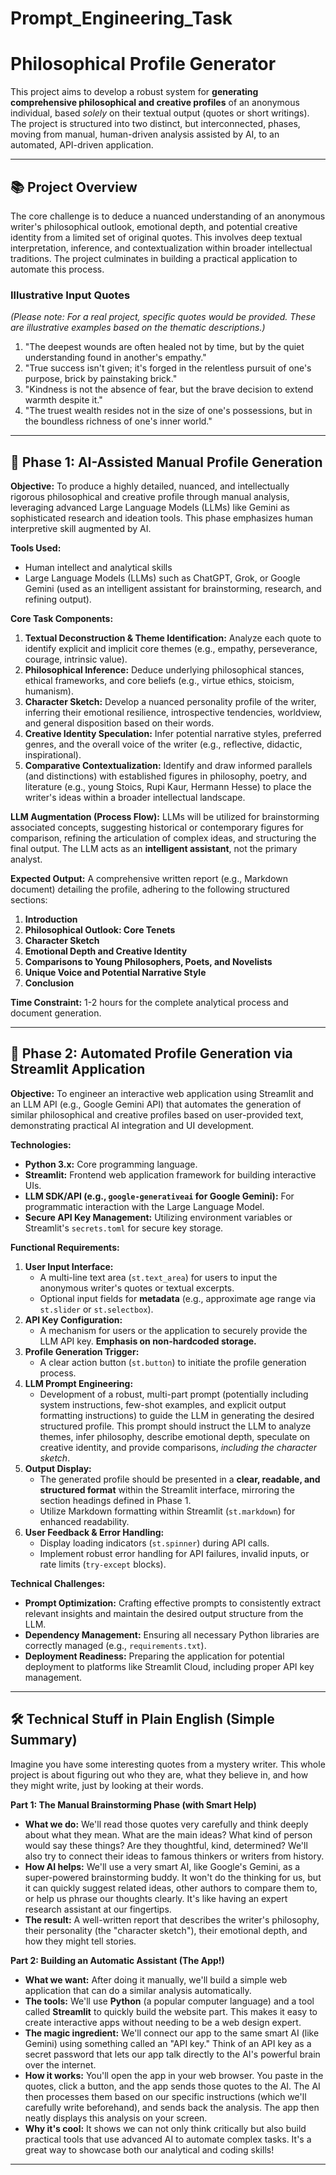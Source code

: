 # Prompt_Engineering_Task
# Philosophical Profile Generator

This project aims to develop a robust system for **generating comprehensive philosophical and creative profiles** of an anonymous individual, based *solely* on their textual output (quotes or short writings). The project is structured into two distinct, but interconnected, phases, moving from manual, human-driven analysis assisted by AI, to an automated, API-driven application.

---

## 📚 Project Overview

The core challenge is to deduce a nuanced understanding of an anonymous writer's philosophical outlook, emotional depth, and potential creative identity from a limited set of original quotes. This involves deep textual interpretation, inference, and contextualization within broader intellectual traditions. The project culminates in building a practical application to automate this process.

### Illustrative Input Quotes

*(Please note: For a real project, specific quotes would be provided. These are illustrative examples based on the thematic descriptions.)*

1.  "The deepest wounds are often healed not by time, but by the quiet understanding found in another's empathy."
2.  "True success isn't given; it's forged in the relentless pursuit of one's purpose, brick by painstaking brick."
3.  "Kindness is not the absence of fear, but the brave decision to extend warmth despite it."
4.  "The truest wealth resides not in the size of one's possessions, but in the boundless richness of one's inner world."

---

## 🎯 Phase 1: AI-Assisted Manual Profile Generation

**Objective:** To produce a highly detailed, nuanced, and intellectually rigorous philosophical and creative profile through manual analysis, leveraging advanced Large Language Models (LLMs) like Gemini as sophisticated research and ideation tools. This phase emphasizes human interpretive skill augmented by AI.

**Tools Used:**
* Human intellect and analytical skills
* Large Language Models (LLMs) such as ChatGPT, Grok, or Google Gemini (used as an intelligent assistant for brainstorming, research, and refining output).

**Core Task Components:**

1.  **Textual Deconstruction & Theme Identification:** Analyze each quote to identify explicit and implicit core themes (e.g., empathy, perseverance, courage, intrinsic value).
2.  **Philosophical Inference:** Deduce underlying philosophical stances, ethical frameworks, and core beliefs (e.g., virtue ethics, stoicism, humanism).
3.  **Character Sketch:** Develop a nuanced personality profile of the writer, inferring their emotional resilience, introspective tendencies, worldview, and general disposition based on their words.
4.  **Creative Identity Speculation:** Infer potential narrative styles, preferred genres, and the overall voice of the writer (e.g., reflective, didactic, inspirational).
5.  **Comparative Contextualization:** Identify and draw informed parallels (and distinctions) with established figures in philosophy, poetry, and literature (e.g., young Stoics, Rupi Kaur, Hermann Hesse) to place the writer's ideas within a broader intellectual landscape.

**LLM Augmentation (Process Flow):**
LLMs will be utilized for brainstorming associated concepts, suggesting historical or contemporary figures for comparison, refining the articulation of complex ideas, and structuring the final output. The LLM acts as an **intelligent assistant**, not the primary analyst.

**Expected Output:** A comprehensive written report (e.g., Markdown document) detailing the profile, adhering to the following structured sections:

1.  **Introduction**
2.  **Philosophical Outlook: Core Tenets**
3.  **Character Sketch**
4.  **Emotional Depth and Creative Identity**
5.  **Comparisons to Young Philosophers, Poets, and Novelists**
6.  **Unique Voice and Potential Narrative Style**
7.  **Conclusion**

**Time Constraint:** 1-2 hours for the complete analytical process and document generation.

---

## 🚀 Phase 2: Automated Profile Generation via Streamlit Application

**Objective:** To engineer an interactive web application using Streamlit and an LLM API (e.g., Google Gemini API) that automates the generation of similar philosophical and creative profiles based on user-provided text, demonstrating practical AI integration and UI development.

**Technologies:**
* **Python 3.x:** Core programming language.
* **Streamlit:** Frontend web application framework for building interactive UIs.
* **LLM SDK/API (e.g., `google-generativeai` for Google Gemini):** For programmatic interaction with the Large Language Model.
* **Secure API Key Management:** Utilizing environment variables or Streamlit's `secrets.toml` for secure key storage.

**Functional Requirements:**

1.  **User Input Interface:**
    * A multi-line text area (`st.text_area`) for users to input the anonymous writer's quotes or textual excerpts.
    * Optional input fields for **metadata** (e.g., approximate age range via `st.slider` or `st.selectbox`).
2.  **API Key Configuration:**
    * A mechanism for users or the application to securely provide the LLM API key. **Emphasis on non-hardcoded storage.**
3.  **Profile Generation Trigger:**
    * A clear action button (`st.button`) to initiate the profile generation process.
4.  **LLM Prompt Engineering:**
    * Development of a robust, multi-part prompt (potentially including system instructions, few-shot examples, and explicit output formatting instructions) to guide the LLM in generating the desired structured profile. This prompt should instruct the LLM to analyze themes, infer philosophy, describe emotional depth, speculate on creative identity, and provide comparisons, *including the character sketch*.
5.  **Output Display:**
    * The generated profile should be presented in a **clear, readable, and structured format** within the Streamlit interface, mirroring the section headings defined in Phase 1.
    * Utilize Markdown formatting within Streamlit (`st.markdown`) for enhanced readability.
6.  **User Feedback & Error Handling:**
    * Display loading indicators (`st.spinner`) during API calls.
    * Implement robust error handling for API failures, invalid inputs, or rate limits (`try-except` blocks).

**Technical Challenges:**

* **Prompt Optimization:** Crafting effective prompts to consistently extract relevant insights and maintain the desired output structure from the LLM.
* **Dependency Management:** Ensuring all necessary Python libraries are correctly managed (e.g., `requirements.txt`).
* **Deployment Readiness:** Preparing the application for potential deployment to platforms like Streamlit Cloud, including proper API key management.

---

## 🛠 Technical Stuff in Plain English (Simple Summary)

Imagine you have some interesting quotes from a mystery writer. This whole project is about figuring out who they are, what they believe in, and how they might write, just by looking at their words.

**Part 1: The Manual Brainstorming Phase (with Smart Help)**

* **What we do:** We'll read those quotes very carefully and think deeply about what they mean. What are the main ideas? What kind of person would say these things? Are they thoughtful, kind, determined? We'll also try to connect their ideas to famous thinkers or writers from history.
* **How AI helps:** We'll use a very smart AI, like Google's Gemini, as a super-powered brainstorming buddy. It won't do the thinking for us, but it can quickly suggest related ideas, other authors to compare them to, or help us phrase our thoughts clearly. It's like having an expert research assistant at our fingertips.
* **The result:** A well-written report that describes the writer's philosophy, their personality (the "character sketch"), their emotional depth, and how they might tell stories.

**Part 2: Building an Automatic Assistant (The App!)**

* **What we want:** After doing it manually, we'll build a simple web application that can do a similar analysis automatically.
* **The tools:** We'll use **Python** (a popular computer language) and a tool called **Streamlit** to quickly build the website part. This makes it easy to create interactive apps without needing to be a web design expert.
* **The magic ingredient:** We'll connect our app to the same smart AI (like Gemini) using something called an "API key." Think of an API key as a secret password that lets our app talk directly to the AI's powerful brain over the internet.
* **How it works:** You'll open the app in your web browser. You paste in the quotes, click a button, and the app sends those quotes to the AI. The AI then processes them based on our specific instructions (which we'll carefully write beforehand), and sends back the analysis. The app then neatly displays this analysis on your screen.
* **Why it's cool:** It shows we can not only think critically but also build practical tools that use advanced AI to automate complex tasks. It's a great way to showcase both our analytical and coding skills!

---
